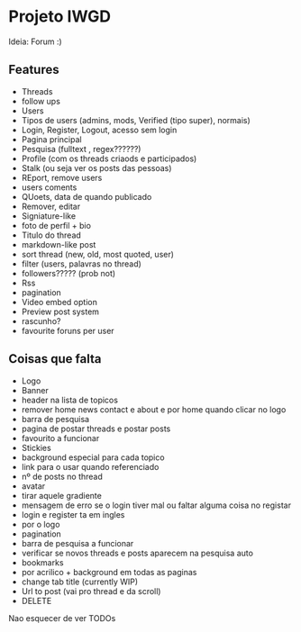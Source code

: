 # Projeto IWGD

Ideia: Forum :)

## Features

* Threads
* follow ups
* Users
* Tipos de users (admins, mods, Verified (tipo super), normais)
* Login, Register, Logout, acesso sem login
* Pagina principal
* Pesquisa (fulltext , regex??????)
* Profile (com os threads criaods  e participados)
* Stalk (ou seja ver os posts das pessoas)
* REport, remove users
* users coments
* QUoets, data de quando publicado
* Remover, editar 
* Signiature-like
* foto de perfil + bio
* Titulo do thread
* markdown-like post
* sort thread (new, old, most quoted, user)
* filter (users, palavras no thread)
* followers????? (prob not)
* Rss
* pagination
* Video embed option
* Preview post system
* rascunho?
* favourite foruns per user

## Coisas que falta
* Logo
* Banner
* header na lista de topicos
* remover home news contact e about e por home quando clicar no logo
* barra de pesquisa
* pagina de postar threads e postar posts
* favourito a funcionar
* Stickies
* background especial para cada topico
* link para o usar quando referenciado
* nº de posts no thread
* avatar
* tirar aquele gradiente
* mensagem de erro se o login tiver mal ou faltar alguma coisa no registar
* login e register ta em ingles
* por o logo
* pagination
* barra de pesquisa a funcionar
* verificar se novos threads e posts aparecem na pesquisa auto
* bookmarks
* por acrilico + background em todas as paginas
* change tab title (currently WIP)
* Url to post (vai pro thread e da scroll)
* DELETE

Nao esquecer de ver TODOs